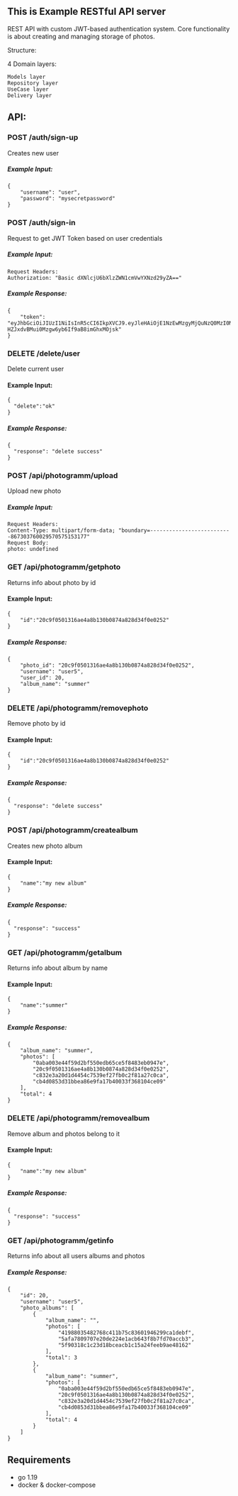 ## This is Example RESTful API server

REST API with custom JWT-based authentication system. Core functionality is about creating and managing storage of photos.

Structure:

4 Domain layers:

    Models layer
    Repository layer
    UseCase layer
    Delivery layer
    
## API:

### POST /auth/sign-up

Creates new user 

##### Example Input: 
```
{
	"username": "user",
	"password": "mysecretpassword"
} 
```


### POST /auth/sign-in

Request to get JWT Token based on user credentials

##### Example Input: 
```
Request Headers:
Authorization: "Basic dXNlcjU6bXlzZWN1cmVwYXNzd29yZA=="
```

##### Example Response: 
```
{
	"token": "eyJhbGciOiJIUzI1NiIsInR5cCI6IkpXVCJ9.eyJleHAiOjE1NzEwMzgyMjQuNzQ0MzI0MiwidXNlciI6eyJJRCI6IjAwMDAwMDAwMDAwMDAwMDAwMDAwMDAwMCIsIlVzZXJuYW1lIjoiemhhc2hrZXZ5Y2giLCJQYXNzd29yZCI6IjQyODYwMTc5ZmFiMTQ2YzZiZDAyNjlkMDViZTM0ZWNmYmY5Zjk3YjUifX0.3dsyKJQ-HZJxdvBMui0Mzgw6yb6If9aB8imGhxMOjsk"
} 
```
### DELETE /delete/user

Delete current user

#### Example Input:
```
{
  "delete":"ok"
}
```
##### Example Response:
```
{
  "response": "delete success"
}
```

### POST /api/photogramm/upload

Upload new photo

##### Example Input: 
```
Request Headers:
Content-Type: multipart/form-data; "boundary=--------------------------867303760029570575153177"
Request Body:
photo: undefined
```

### GET /api/photogramm/getphoto

Returns info about photo by id

#### Example Input:
```
{
    "id":"20c9f0501316ae4a8b130b0874a828d34f0e0252"
}
```
##### Example Response:
```
{
    "photo_id": "20c9f0501316ae4a8b130b0874a828d34f0e0252",
    "username": "user5",
    "user_id": 20,
    "album_name": "summer"
}
```
### DELETE /api/photogramm/removephoto

Remove photo by id

#### Example Input:
```
{
    "id":"20c9f0501316ae4a8b130b0874a828d34f0e0252"
}
```
##### Example Response:
```
{
  "response": "delete success"
}
```
### POST /api/photogramm/createalbum

Creates new photo album

#### Example Input:
```
{
    "name":"my new album"
}
```
##### Example Response:
```
{
  "response": "success"
}
```

### GET    /api/photogramm/getalbum

Returns info about album by name

#### Example Input:
```
{
    "name":"summer"
}
```
##### Example Response:
```
{
    "album_name": "summer",
    "photos": [
        "0aba003e44f59d2bf550edb65ce5f8483eb0947e",
        "20c9f0501316ae4a8b130b0874a828d34f0e0252",
        "c832e3a20d1d4454c7539ef27fb0c2f81a27c0ca",
        "cb4d0853d31bbea86e9fa17b40033f368104ce09"
    ],
    "total": 4
}
```
### DELETE /api/photogramm/removealbum

Remove album and photos belong to it 

#### Example Input:
```
{
    "name":"my new album"
}
```
##### Example Response:
```
{
  "response": "success"
}
```
### GET /api/photogramm/getinfo

Returns info about all users albums and photos

##### Example Response: 
```
{
    "id": 20,
    "username": "user5",
    "photo_albums": [
        {
            "album_name": "",
            "photos": [
                "41988035482768c411b75c83601946299ca1debf",
                "5afa7809707e20de224e1acb643f8b7fd70accb3",
                "5f90318c1c23d18bceacb1c15a24feeb9ae48162"
            ],
            "total": 3
        },
        {
            "album_name": "summer",
            "photos": [
                "0aba003e44f59d2bf550edb65ce5f8483eb0947e",
                "20c9f0501316ae4a8b130b0874a828d34f0e0252",
                "c832e3a20d1d4454c7539ef27fb0c2f81a27c0ca",
                "cb4d0853d31bbea86e9fa17b40033f368104ce09"
            ],
            "total": 4
        }
    ]
}
```

## Requirements
- go 1.19
- docker & docker-compose
